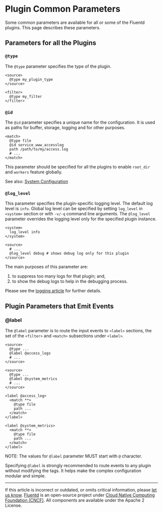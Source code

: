 # Plugin Common Parameters

Some common parameters are available for all or some of the Fluentd plugins.
This page describes these parameters.


## Parameters for all the Plugins


### `@type`

The `@type` parameter specifies the type of the plugin.

```
<source>
  @type my_plugin_type
</source>

<filter>
  @type my_filter
</filter>
```


### `@id`

The `@id` parameter specifies a unique name for the configuration. It is used as
paths for buffer, storage, logging and for other purposes.

```
<match>
  @type file
  @id service_www_accesslog
  path /path/to/my/access.log
  # ...
</match>
```

This parameter should be specified for all the plugins to enable `root_dir` and
`workers` feature globally.

See also: [System Configuration](/deployment/system-config.md)


### `@log_level`

This parameter specifies the plugin-specific logging level. The default log
level is `info`. Global log level can be specified by setting `log_level` in
`<system>` section or with `-v/-q` command line arguments. The `@log_level`
parameter overrides the logging level only for the specified plugin instance.

```
<system>
  log_level info
</system>

<source>
  # ...
  @log_level debug # shows debug log only for this plugin
</source>
```

The main purposes of this parameter are:

1. to suppress too many logs for that plugin; and,
2. to show the debug logs to help in the debugging process.

Please see the [logging article](/deployment/logging.md) for further details.


## Plugin Parameters that Emit Events


### @label

The `@label` parameter is to route the input events to `<label>` sections, the
set of the `<filter>` and `<match>` subsections under `<label>`.

```
<source>
  @type ...
  @label @access_logs
  # ...
</source>

<source>
  @type ...
  @label @system_metrics
  # ...
</source>

<label @access_log>
  <match **>
    @type file
    path ...
  </match>
</label>

<label @system_metrics>
  <match **>
    @type file
    path ...
  </match>
</label>
```

NOTE: The values for `@label` parameter MUST start with `@` character.

Specifying `@label` is strongly recommended to route events to any plugin
without modifying the tags. It helps make the complex configuration modular and
simple.


------------------------------------------------------------------------

If this article is incorrect or outdated, or omits critical information, please
[let us know](https://github.com/fluent/fluentd-docs-gitbook/issues?state=open).
[Fluentd](http://www.fluentd.org/) is an open-source project under [Cloud Native
Computing Foundation (CNCF)](https://cncf.io/). All components are available
under the Apache 2 License.
